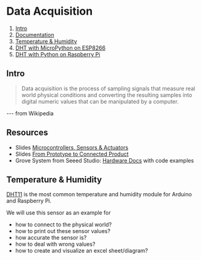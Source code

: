 # Data Acquisition

1. [Intro](#intro)
2. [Documentation](#documentation)
3. [Temperature & Humidity](#temperature-&-humidity)
4. [DHT with MicroPython on ESP8266](esp8266)
5. [DHT with Python on Raspberry Pi](raspberry)

## Intro

> Data acquisition is the process of sampling signals that measure real world physical conditions and converting the resulting samples into digital numeric values that can be manipulated by a computer. 

--- from Wikipedia

## Resources

- Slides [Microcontrollers, Sensors & Actuators](http://www.tamberg.org/fhnw/2020/hs/IdbMcuSensorsAndActuators.pdf)
- Slides [From Prototype to Connected Product](http://www.tamberg.org/fhnw/2020/hs/IdbFromPrototypeToProduct.pdf)
- Grove System from Seeed Studio: [Hardware Docs](https://github.com/Seeed-Studio/grove.py/tree/master/doc#gui-graphical-user-interface) with code examples 

## Temperature & Humidity

[DHT11](https://github.com/tamberg/fhnw-iot/wiki/Grove-Sensors#temperature--humidity-sensor-dht11) is the most common temperature and humidity module for Arduino and Raspberry Pi.

We will use this sensor as an example for

- how to connect to the physical world?
- how to print out these sensor values?
- how accurate the sensor is?
- how to deal with wrong values?
- how to create and visualize an excel sheet/diagram?

